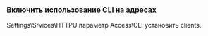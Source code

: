 ### Включить использование CLI на адресах
Settings\Srvices\HTTPU параметр Access\CLI установить clients.
